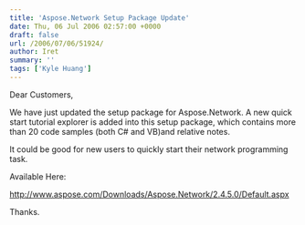 ```yaml
---
title: 'Aspose.Network Setup Package Update'
date: Thu, 06 Jul 2006 02:57:00 +0000
draft: false
url: /2006/07/06/51924/
author: Iret
summary: ''
tags: ['Kyle Huang']
---
```


Dear Customers,

We have just updated the setup package for Aspose.Network. A new quick start tutorial explorer is added into this setup package, which contains more than 20 code samples (both C# and VB)and relative notes.

It could be good for new users to quickly start their network programming task.

Available Here:

http://www.aspose.com/Downloads/Aspose.Network/2.4.5.0/Default.aspx

Thanks.







